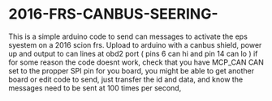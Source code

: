 # 2016-FRS-CANBUS-SEERING-
 This is a simple arduino code to send can messages to activate the eps syestem on a 2016 scion frs. 
 Upload to arduino with a canbus shield, power up and output to can lines at obd2 port ( pins 6 can hi and pin 14 can lo ) 
 if for some reason the code doesnt work, check that you have MCP_CAN CAN set to the propper SPI pin for you board,
 you might be able to get another board or edit code to send, just transfer the id and data, and know the messages need to be sent at 100 times per second, 
